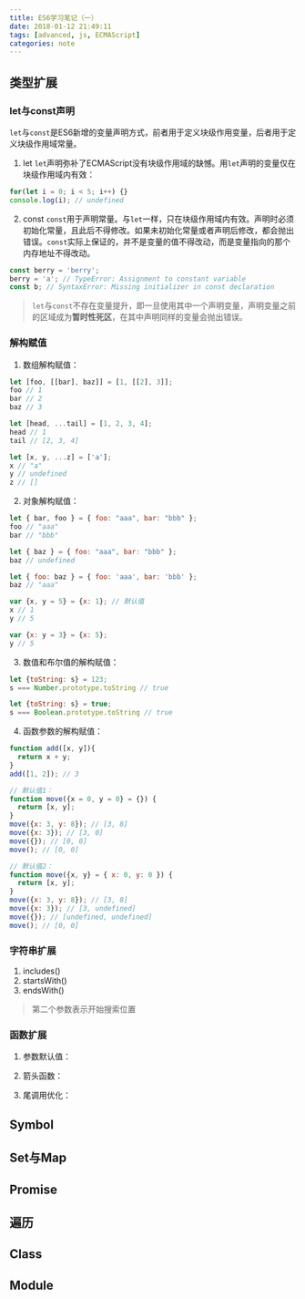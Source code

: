 ```yaml
---
title: ES6学习笔记（一）
date: 2018-01-12 21:49:11
tags: [advanced, js, ECMAScript]
categories: note
---
```

## 类型扩展

### let与const声明
`let`与`const`是ES6新增的变量声明方式，前者用于定义块级作用变量，后者用于定义块级作用域常量。

1. let
`let`声明弥补了ECMAScript没有块级作用域的缺憾。用`let`声明的变量仅在块级作用域内有效：
```js
for(let i = 0; i < 5; i++) {}
console.log(i); // undefined
```

2. const
`const`用于声明常量。与`let`一样，只在块级作用域内有效。声明时必须初始化常量，且此后不得修改。如果未初始化常量或者声明后修改，都会抛出错误。`const`实际上保证的，并不是变量的值不得改动，而是变量指向的那个内存地址不得改动。
```js
const berry = 'berry';
berry = 'a'; // TypeError: Assignment to constant variable
const b; // SyntaxError: Missing initializer in const declaration
```

> `let`与`const`不存在变量提升，即一旦使用其中一个声明变量，声明变量之前的区域成为**暂时性死区**，在其中声明同样的变量会抛出错误。

### 解构赋值

1. 数组解构赋值：
```js
let [foo, [[bar], baz]] = [1, [[2], 3]];
foo // 1
bar // 2
baz // 3

let [head, ...tail] = [1, 2, 3, 4];
head // 1
tail // [2, 3, 4]

let [x, y, ...z] = ['a'];
x // "a"
y // undefined
z // []
```

2. 对象解构赋值：
```js
let { bar, foo } = { foo: "aaa", bar: "bbb" };
foo // "aaa"
bar // "bbb"

let { baz } = { foo: "aaa", bar: "bbb" };
baz // undefined

let { foo: baz } = { foo: 'aaa', bar: 'bbb' };
baz // "aaa"

var {x, y = 5} = {x: 1}; // 默认值
x // 1
y // 5

var {x: y = 3} = {x: 5};
y // 5
```

3. 数值和布尔值的解构赋值：
```js
let {toString: s} = 123;
s === Number.prototype.toString // true

let {toString: s} = true;
s === Boolean.prototype.toString // true
```

4. 函数参数的解构赋值：
```js
function add([x, y]){
  return x + y;
}
add([1, 2]); // 3

// 默认值1：
function move({x = 0, y = 0} = {}) {
  return [x, y];
}
move({x: 3, y: 8}); // [3, 8]
move({x: 3}); // [3, 0]
move({}); // [0, 0]
move(); // [0, 0]

// 默认值2：
function move({x, y} = { x: 0, y: 0 }) {
  return [x, y];
}
move({x: 3, y: 8}); // [3, 8]
move({x: 3}); // [3, undefined]
move({}); // [undefined, undefined]
move(); // [0, 0]
```

### 字符串扩展
1. includes()
2. startsWith()
3. endsWith()

> 第二个参数表示开始搜索位置

### 函数扩展
1. 参数默认值：

2. 箭头函数：

3. 尾调用优化：

## Symbol



## Set与Map

## Promise

## 遍历

## Class

## Module

